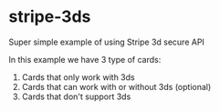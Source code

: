 # stripe-3ds
Super simple example of using Stripe 3d secure API

In this example we have 3 type of cards:
1. Cards that only work with 3ds
2. Cards that can work with or without 3ds (optional)
3. Cards that don't support 3ds
